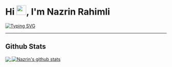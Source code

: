 <h1>Hi <img src="https://user-images.githubusercontent.com/75476607/120882203-c6950a80-c5de-11eb-8cba-a0fe21115c2e.gif" height="30px"/>, I'm Nazrin Rahimli</h1>

[![Typing SVG](https://readme-typing-svg.herokuapp.com?font=Robot-Bold&size=30&color=330033&center=false&vCenter=true&width=900&height=110&lines=Programmer;Junior+Developer)](https://git.io/typing-svg)
<hr/>

## Github Stats
 
<a href="https://github.com/NazrinRahimli">
  <img align="center" src="https://github-readme-stats.vercel.app/api/top-langs/?username=NazrinRahimli&theme=dark&hide_langs_below=1" />
</a>
<a href="https://github.com/NazrinRahimli">
 <img align="center" src="https://github-readme-stats.vercel.app/api?username=NazrinRahimli&show_icons=true&theme=dark&line_height=27" alt="Nazrin's github stats"/>
</a>
